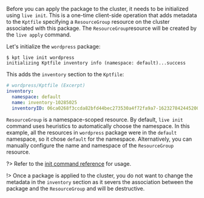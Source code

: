Before you can apply the package to the cluster, it needs to be initialized
using `live init`. This is a one-time client-side operation that adds metadata
to the `Kptfile` specifying a `ResourceGroup` resource on the cluster associated
with this package. The `ResourceGroup`resource will be created by the
`live apply` command.

Let's initialize the `wordpress` package:

```shell
$ kpt live init wordpress
initializing Kptfile inventory info (namespace: default)...success
```

This adds the `inventory` section to the `Kptfile`:

```yaml
# wordpress/Kptfile (Excerpt)
inventory:
  namespace: default
  name: inventory-10285025
  inventoryID: 06ca0268f3ccda82bfd44bec273530a4f72fa9a7-1623278424452000000
```

`ResourceGroup` is a namespace-scoped resource. By default, `live init` command
uses heuristics to automatically choose the namespace. In this example, all the
resources in `wordpress` package were in the `default` namespace, so it chose
`default` for the namespace. Alternatively, you can manually configure the name
and namespace of the `ResourceGroup` resource.

?> Refer to the [init command reference][init-doc] for usage.

!> Once a package is applied to the cluster, you do not want to change the
metadata in the `inventory` section as it severs the association between the
package and the `ResourceGroup` and will be destructive.

[init-doc]: /reference/cli/live/init/
